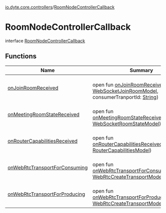 [io.dyte.core.controllers](../index.md)/[RoomNodeControllerCallback](index.md)

# RoomNodeControllerCallback


interface [RoomNodeControllerCallback](index.md)

## Functions

| Name | Summary |
|---|---|
| [onJoinRoomReceived](on-join-room-received.md) | <br/>open fun [onJoinRoomReceived](on-join-room-received.md)(mode: [WebSocketJoinRoomModel](../../com.dyte.mobilecorekmm.meeting.events.payloadmodel.outbound/-web-socket-join-room-model/index.md), consumerTranportId: [String](https://kotlinlang.org/api/latest/jvm/stdlib/kotlin/-string/index.html)) |
| [onMeetingRoomStateReceived](on-meeting-room-state-received.md) | <br/>open fun [onMeetingRoomStateReceived](on-meeting-room-state-received.md)(model: [WebSocketRoomStateModel](../../com.dyte.mobilecorekmm.meeting.events.payloadmodel.outbound/-web-socket-room-state-model/index.md)) |
| [onRouterCapabilitiesReceived](on-router-capabilities-received.md) | <br/>open fun [onRouterCapabilitiesReceived](on-router-capabilities-received.md)(model: [RouterCapabilitiesModel](../../com.dyte.mobilecorekmm.meeting.events.payloadmodel.outbound/-router-capabilities-model/index.md)) |
| [onWebRtcTransportForConsuming](on-web-rtc-transport-for-consuming.md) | <br/>open fun [onWebRtcTransportForConsuming](on-web-rtc-transport-for-consuming.md)(model: [WebRtcCreateTransportModel](../../com.dyte.mobilecorekmm.meeting.events.payloadmodel.outbound/-web-rtc-create-transport-model/index.md)) |
| [onWebRtcTransportForProducing](on-web-rtc-transport-for-producing.md) | <br/>open fun [onWebRtcTransportForProducing](on-web-rtc-transport-for-producing.md)(model: [WebRtcCreateTransportModel](../../com.dyte.mobilecorekmm.meeting.events.payloadmodel.outbound/-web-rtc-create-transport-model/index.md)) |
